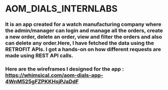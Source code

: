 # AOM_DIALS_INTERNLABS

### It is an app created for a watch manufacturing company where the admin/manager can login and manage all the orders, create a new order, delete an order, view and filter the orders and also can delete any order.Here, I have fetched the data using the RETROFIT APIs. I got a hands-on on how different requests are made using REST API calls.

### Here are the wireframes I designed for the app : https://whimsical.com/aom-dials-app-4WnM525gFZPKKHsjPJaDdF
